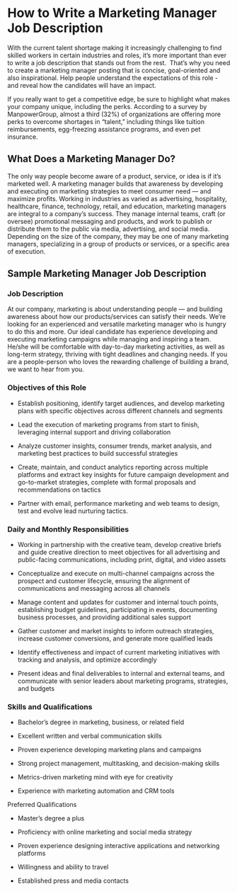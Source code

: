 # How to Write a Marketing Manager Job Description

With the current talent shortage making it increasingly challenging to find skilled workers in certain industries and roles, it’s more important than ever to write a job description that stands out from the rest.  That’s why you need to create a marketing manager posting that is concise, goal-oriented and also inspirational. Help people understand the expectations of this role - and reveal how the candidates will have an impact.  

If you really want to get a competitive edge, be sure to highlight what makes your company unique, including the perks. According to a survey by ManpowerGroup, almost a third (32%) of organizations are offering more perks to overcome shortages in “talent,” including things like tuition reimbursements, egg-freezing assistance programs, and even pet insurance. 
## What Does a Marketing Manager Do?

The only way people become aware of a product, service, or idea is if it’s marketed well. A marketing manager builds that awareness by developing and executing on marketing strategies to meet consumer need — and maximize profits. Working in industries as varied as advertising, hospitality, healthcare, finance, technology, retail, and education, marketing managers are integral to a company’s success. They manage internal teams, craft (or oversee) promotional messaging and products, and work to publish or distribute them to the public via media, advertising, and social media. Depending on the size of the company, they may be one of many marketing managers, specializing in a group of products or services, or a specific area of execution.
## Sample Marketing Manager Job Description

### Job Description

At our company, marketing is about understanding people — and building awareness about how our products/services can satisfy their needs. We’re looking for an experienced and versatile marketing manager who is hungry to do this and more. Our ideal candidate has experience developing and executing marketing campaigns while managing and inspiring a team. He/she will be comfortable with day-to-day marketing activities, as well as long-term strategy, thriving with tight deadlines and changing needs. If you are a people-person who loves the rewarding challenge of building a brand, we want to hear from you.

### Objectives of this Role

* Establish positioning, identify target audiences, and develop marketing plans with specific objectives across different channels and segments

* Lead the execution of marketing programs from start to finish, leveraging internal support and driving collaboration

* Analyze customer insights, consumer trends, market analysis, and marketing best practices to build successful strategies

* Create, maintain, and conduct analytics reporting across multiple platforms and extract key insights for future campaign development and go-to-market strategies, complete with formal proposals and recommendations on tactics

* Partner with email, performance marketing and web teams to design, test and evolve lead nurturing tactics.

### Daily and Monthly Responsibilities

* Working in partnership with the creative team, develop creative briefs and guide creative direction to meet objectives for all advertising and public-­facing communications, including print, digital, and video assets

* Conceptualize and execute on multi-channel campaigns across the prospect and customer lifecycle, ensuring the alignment of communications and messaging across all channels

* Manage content and updates for customer and internal touch points, establishing budget guidelines, participating in events, documenting business processes, and providing additional sales support

* Gather customer and market insights to inform outreach strategies, increase customer conversions, and generate more qualified leads

* Identify effectiveness and impact of current marketing initiatives with tracking and analysis, and optimize accordingly

* Present ideas and final deliverables to internal and external teams, and communicate with senior leaders about marketing programs, strategies, and budgets

### Skills and Qualifications

* Bachelor’s degree in marketing, business, or related field

* Excellent written and verbal communication skills

* Proven experience developing marketing plans and campaigns

* Strong project management, multitasking, and decision-making skills

* Metrics-driven marketing mind with eye for creativity

* Experience with marketing automation and CRM tools

Preferred Qualifications

* Master’s degree a plus

* Proficiency with online marketing and social media strategy

* Proven experience designing interactive applications and networking platforms

* Willingness and ability to travel

* Established press and media contacts

